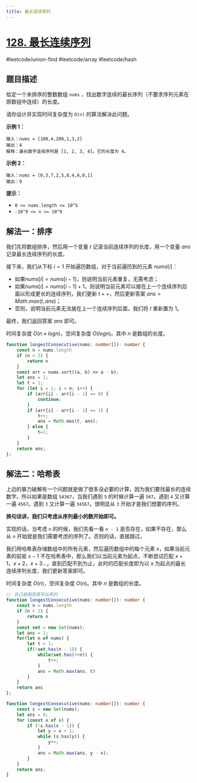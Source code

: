 ```yaml
---
title: 最长连续序列
---
```

# [128. 最长连续序列](https://leetcode.cn/problems/longest-consecutive-sequence)

#leetcode/union-find #leetcode/array #leetcode/hash

## 题目描述

给定一个未排序的整数数组 `nums` ，找出数字连续的最长序列（不要求序列元素在原数组中连续）的长度。

请你设计并实现时间复杂度为 `O(n)` 的算法解决此问题。

**示例 1：**

```
输入：nums = [100,4,200,1,3,2]
输出：4
解释：最长数字连续序列是 [1, 2, 3, 4]。它的长度为 4。
```

**示例 2：**

```
输入：nums = [0,3,7,2,5,8,4,6,0,1]
输出：9
```

**提示：**

- `0 <= nums.length <= 10^5`
- `-10^9 <= n <= 10^9`
## 解法一：排序

我们先将数组排序，然后用一个变量 $t$ 记录当前连续序列的长度，用一个变量 $ans$ 记录最长连续序列的长度。

接下来，我们从下标 $i = 1$ 开始遍历数组，对于当前遍历到的元素 $nums[i]$：

+ 如果$nums[i] = nums[i-1]$，则说明当前元素重复，无需考虑；
+ 如果$nums[i] = nums[i-1] + 1$，则说明当前元素可以接在上一个连续序列后面以形成更长的连续序列，我们更新  $t++$，然后更新答案 $ans = Math.max(t, ans)$；
+ 否则，说明当前元素无法接在上一个连续序列后面，我们将 $t$ 重新置为 1。

最终，我们返回答案 $ans$ 即可。

时间复杂度 $O(n\times logn)$，空间复杂度 $O(logn)$。其中 $n$ 是数组的长度。

```typescript
function longestConsecutive(nums: number[]): number {
    const n = nums.length
    if (n < 2) {
        return n
    }
    const arr = nums.sort((a, b) => a - b);
    let ans = 1;
    let t = 1;
    for (let i = 1; i < n; i++) {
        if (arr[i] - arr[i - 1] == 0) {
            continue;
        }
        if (arr[i] - arr[i - 1] == 1) {
            t++;
            ans = Math.max(t, ans);
        } else {
            t=1;
        }
    }
    return ans;
};
```

## 解法二：哈希表

上边的暴力破解有一个问题就是做了很多没必要的计算，因为我们要找最长的连续数字。所以如果是数组 `54367`，当我们遇到 `5` 的时候计算一遍 `567`。遇到 `4` 又计算一遍 `4567`。遇到 `3` 又计算一遍 `34567`。很明显从 `3` 开始才是我们想要的序列。

**换句话讲，我们只考虑从序列最小的数开始即可。**

实现的话，当考虑 `n` 的时候，我们先看一看 `n - 1` 是否存在，如果不存在，那么从 `n` 开始就是我们需要考虑的序列了。否则的话，直接跳过。

我们用哈希表存储数组中的所有元素，然后遍历数组中的每个元素 $x$，如果当前元素的前驱 $x-1$ 不在哈希表中，那么我们以当前元素为起点，不断尝试匹配 $x+1$，$x+2$，$x+3$…，直到匹配不到为止，此时的匹配长度即为以 $x$ 为起点的最长连续序列长度，我们更新答案即可。

时间复杂度 $O(n)$，空间复杂度 $O(n)$。其中 $n$ 是数组的长度。

```typescript
// 自己根据思路写出来的
function longestConsecutive(nums: number[]): number {
    const n = nums.length
    if (n < 2) {
        return n
    }
    const set = new Set(nums);
    let ans = 1;
    for(let n of nums) {
        let t = 1;
        if(!set.has(n - 1)) {
            while(set.has(++n)) {
                t++;
            }
            ans = Math.max(ans, t)
        }
    }
    return ans
};
```

```typescript
function longestConsecutive(nums: number[]): number {
    const s = new Set(nums);
    let ans = 0;
    for (const x of s) {
        if (!s.has(x - 1)) {
            let y = x + 1;
            while (s.has(y)) {
                y++;
            }
            ans = Math.max(ans, y - x);
        }
    }
    return ans;
}
```

